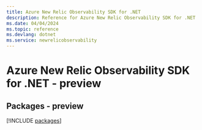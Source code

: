 ```yaml
---
title: Azure New Relic Observability SDK for .NET
description: Reference for Azure New Relic Observability SDK for .NET
ms.date: 04/04/2024
ms.topic: reference
ms.devlang: dotnet
ms.service: newrelicobservability
---
```

# Azure New Relic Observability SDK for .NET - preview
## Packages - preview
[!INCLUDE [packages](new-relic-observability-index.md)]